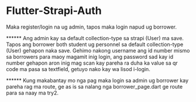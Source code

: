 # Flutter-Strapi-Auth

Maka register/login na ug admin, tapos maka login napud ug borrower.

****** Ang admin kay sa default collection-type sa strapi (User) ma save. Tapos ang borrower both student ug personnel sa default collection-type (User) gehapon naka save. Gehimo nakong username ang id number mismo sa borrowers para maoy magamit inig login, ang password sad kay id number gehapon aron inig mag scan kay pareha ra duha ka value sa qr code ma pasa sa textfield, getuyo nako kay wa lisod i-login. 

****** Kung makabantay mo nga pag maka login sa admin ug borrower kay pareha rag ma route, ge as is sa nalang nga borrower_page.dart ge route para sa naay ma try2.


